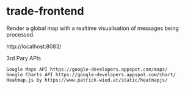 # trade-frontend

Render a global map with a realtime visualisation of messages being processed.

http://localhost:8083/

3rd Pary APIs

    Google Maps API https://google-developers.appspot.com/maps/
    Google Charts API https://google-developers.appspot.com/chart/
    Heatmap.js by https://www.patrick-wied.at/static/heatmapjs/

